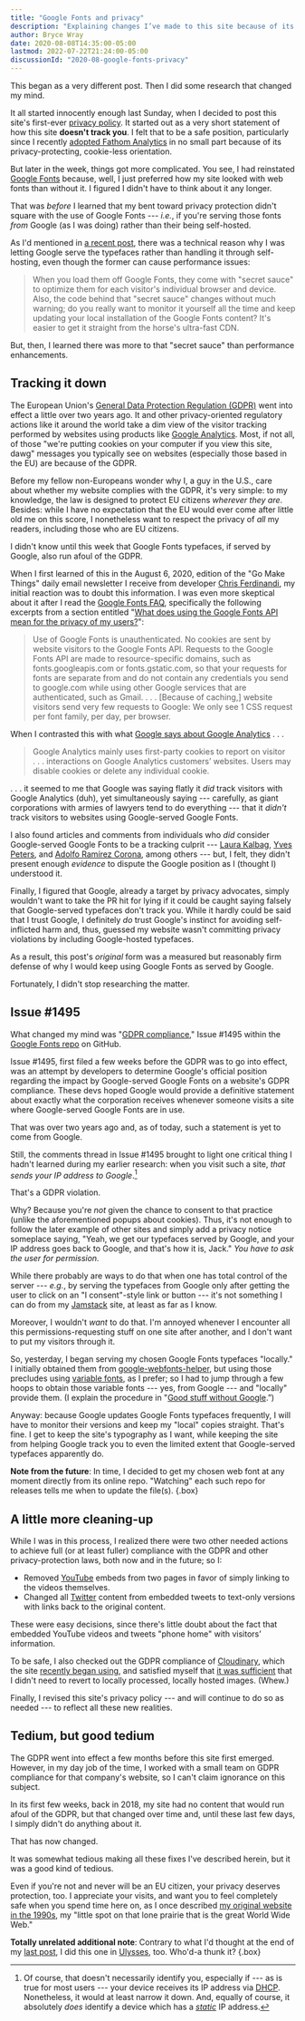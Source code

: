 ```yaml
---
title: "Google Fonts and privacy"
description: "Explaining changes I’ve made to this site because of its new privacy policy."
author: Bryce Wray
date: 2020-08-08T14:35:00-05:00
lastmod: 2022-07-22T21:24:00-05:00
discussionId: "2020-08-google-fonts-privacy"
---
```


This began as a very different post. Then I did some research that changed my mind.

It all started innocently enough last Sunday, when I decided to post this site's first-ever [privacy policy](/privacy/). It started out as a very short statement of how this site **doesn't track you**. I felt that to be a safe position, particularly since I recently [adopted Fathom Analytics](/posts/2020/06/fathom-analytics-count-on-it/) in no small part because of its privacy-protecting, cookie-less orientation.

But later in the week, things got more complicated. You see, I had reinstated [Google Fonts](https://fonts.google.com) because, well, I just preferred how my site looked with web fonts than without it. I figured I didn't have to think about it any longer.

That was *before* I learned that my bent toward privacy protection didn't square with the use of Google Fonts --- *i.e.*, if you're serving those fonts *from* Google (as I was doing) rather than their being self-hosted.

As I'd mentioned in [a recent post](/posts/2020/07/chasing-100-tips-optimizing-website/), there was a technical reason why I was letting Google serve the typefaces rather than handling it through self-hosting, even though the former can cause performance issues:

> When you load them off Google Fonts, they come with "secret sauce" to optimize them for each visitor's individual browser and device. Also, the code behind that "secret sauce" changes without much warning; do you really want to monitor it yourself all the time and keep updating your local installation of the Google Fonts content? It's easier to get it straight from the horse's ultra-fast CDN.

But, then, I learned there was more to that "secret sauce" than performance enhancements.

## Tracking it down

The European Union's [General Data Protection Regulation (GDPR)](https://gdpr-info.eu/) went into effect a little over two years ago. It and other privacy-oriented regulatory actions like it around the world take a dim view of the visitor tracking performed by websites using products like [Google Analytics](https://marketingplatform.google.com/about/analytics/). Most, if not all, of those "we're putting cookies on your computer if you view this site, dawg" messages you typically see on websites (especially those based in the EU) are because of the GDPR.

Before my fellow non-Europeans wonder why I, a guy in the U.S., care about whether my website complies with the GDPR, it's very simple: to my knowledge, the law is designed to protect EU citizens *wherever they are*. Besides: while I have no expectation that the EU would ever come after little old me on this score, I nonetheless want to respect the privacy of *all* my readers, including those who are EU citizens.

I didn't know until this week that Google Fonts typefaces, if served by Google, also run afoul of the GDPR.

When I first learned of this in the August 6, 2020, edition of the "Go Make Things" daily email newsletter I receive from developer [Chris Ferdinandi](https://gomakethings.com), my initial reaction was to doubt this information. I was even more skeptical about it after I read the [Google Fonts FAQ](https://developers.google.com/fonts/faq), specifically the following excerpts from a section entitled "[What does using the Google Fonts API mean for the privacy of my users?](https://developers.google.com/fonts/faq#what_does_using_the_google_fonts_api_mean_for_the_privacy_of_my_users)":

> Use of Google Fonts is unauthenticated. No cookies are sent by website visitors to the Google Fonts API. Requests to the Google Fonts API are made to resource-specific domains, such as fonts.googleapis.com or fonts.gstatic.com, so that your requests for fonts are separate from and do not contain any credentials you send to google.com while using other Google services that are authenticated, such as Gmail. .&nbsp;.&nbsp;.&nbsp;[Because of caching,] website visitors send very few requests to Google: We only see 1 CSS request per font family, per day, per browser.

When I contrasted this with what [Google says about Google Analytics](https://support.google.com/analytics/answer/6004245) .&nbsp;.&nbsp;.

> Google Analytics mainly uses first-party cookies to report on visitor .&nbsp;.&nbsp;.&nbsp;interactions on Google Analytics customers’ websites. Users may disable cookies or delete any individual cookie.

.&nbsp;.&nbsp;. it seemed to me that Google was saying flatly it *did* track visitors with Google Analytics (duh), yet simultaneously
saying --- carefully, as giant corporations with armies of lawyers tend to do everything --- that it *didn't* track visitors to websites using Google-served Google Fonts.

I also found articles and comments from individuals who *did* consider Google-served Google Fonts to be a tracking culprit --- [Laura Kalbag](https://www.smashingmagazine.com/2020/04/smashing-podcast-episode-13/), [Yves Peters](https://web.archive.org/web/20150304120024/http://fontfeed.com/archives/google-webfonts-the-spy-inside/), and [Adolfo Ramírez Corona](https://uxdesign.cc/a-privacy-concern-about-google-fonts-5aa4418bf87e), among others --- but, I felt, they didn't present enough *evidence* to dispute the Google position as I (thought I) understood it.

Finally, I figured that Google, already a target by privacy advocates, simply wouldn't want to take the PR hit for lying if it could be caught saying falsely that Google-served typefaces don't track you. While it hardly could be said that I trust Google, I definitely *do* trust Google's instinct for avoiding self-inflicted harm and, thus, guessed my website wasn't committing privacy violations by including Google-hosted typefaces.

As a result, this post's *original* form was a measured but reasonably firm defense of why I would keep using Google Fonts as served by Google.

Fortunately, I didn't stop researching the matter.

## Issue #1495

What changed my mind was "[GDPR compliance](https://github.com/google/fonts/issues/1495)," Issue #1495 within the [Google Fonts repo](https://github.com/google/fonts) on GitHub.

Issue #1495, first filed a few weeks before the GDPR was to go into effect, was an attempt by developers to determine Google's official position regarding the impact by Google-served Google Fonts on a website's GDPR compliance. These devs hoped Google would provide a definitive statement about exactly what the corporation receives whenever someone visits a site where Google-served Google Fonts are in use.

That was over two years ago and, as of today, such a statement is yet to come from Google.

Still, the comments thread in Issue #1495 brought to light one critical thing I hadn't learned during my earlier research: when you visit such a site, *that sends your IP address to Google*.[^1]

That's a GDPR violation.

Why? Because you're *not* given the chance to consent to that practice (unlike the aforementioned popups about cookies). Thus, it's not enough to follow the later example of other sites and simply add a privacy notice someplace saying, "Yeah, we get our typefaces served by Google, and your IP address goes back to Google, and that's how it is, Jack." *You have to ask the user for permission.*

While there probably are ways to do that when one has total control of the server --- *e.g.*, by serving the typefaces from Google only after getting the user to click on an "I consent"-style link or button --- it's not something I can do from my [Jamstack](https://jamstack.wtf) site, at least as far as I know.

Moreover, I wouldn't *want* to do that. I'm annoyed whenever I encounter all this permissions-requesting stuff on one site after another, and I don't want to put my visitors through it.

So, yesterday, I began serving my chosen Google Fonts typefaces "locally." I initially obtained them from [google-webfonts-helper](https://google-webfonts-helper.herokuapp.com/fonts), but using those precludes using [variable fonts](https://css-tricks.com/google-fonts-variable-fonts/), as I prefer; so I had to jump through a few hoops to obtain those variable fonts --- yes, from Google --- and "locally" provide them. (I explain the procedure in "[Good stuff without Google](/posts/2020/08/good-stuff-without-google/).”)

Anyway: because Google updates Google Fonts typefaces frequently, I will have to monitor their versions and keep my "local" copies straight. That's fine. I get to keep the site's typography as I want, while keeping the site from helping Google track you to even the limited extent that Google-served typefaces apparently do.

**Note from the future**: In time, I decided to get my chosen web font at any moment directly from its online repo. "Watching" each such repo for releases tells me when to update the file(s).
{.box}

## A little more cleaning-up

While I was in this process, I realized there were two other needed actions to achieve full (or at least fuller) compliance with the GDPR and other privacy-protection laws, both now and in the future; so I:

- Removed [YouTube](https://youtube.com) embeds from two pages in favor of simply linking to the videos themselves.
- Changed all [Twitter](https://twitter.com) content from embedded tweets to text-only versions with links back to the original content.

These were easy decisions, since there's little doubt about the fact that embedded YouTube videos and tweets "phone home" with visitors’ information.

To be safe, I also checked out the GDPR compliance of [Cloudinary](https://cloudinary.com), which the site [recently began using](/posts/2020/07/transformed/), and satisfied myself that [it was sufficient](https://cloudinary.com/privacy) that I didn't need to revert to locally processed, locally hosted images. (Whew.)

Finally, I revised this site's privacy policy --- and will continue to do so as needed --- to reflect all these new realities.

## Tedium, but good tedium

The GDPR went into effect a few months before this site first emerged. However, in my day job of the time, I worked with a small team on GDPR compliance for that company's website, so I can't claim ignorance on this subject.

In its first few weeks, back in 2018, my site had no content that would run afoul of the GDPR, but that changed over time and, until these last few days, I simply didn't do anything about it.

That has now changed.

It was somewhat tedious making all these fixes I've described herein, but it was a good kind of tedious.

Even if you're not and never will be an EU citizen, your privacy deserves protection, too. I appreciate your visits, and want you to feel completely safe when you spend time here on, as I once described [my original website in the 1990s](https://web.archive.org/web/20000413205935/http://home1.gte.net/bwray/index.html), my "little spot on that lone prairie that is the great World Wide Web."

**Totally unrelated additional note**: Contrary to what I'd thought at the end of my [last post](/posts/2020/08/posting-with-ulysses/), I did this one in [Ulysses](https://ulysses.app), too. Who'd-a thunk it?
{.box}

[^1]:	Of course, that doesn't necessarily identify you, especially if --- as is true for most users --- your device receives its IP address via [DHCP](https://en.wikipedia.org/wiki/Dynamic_Host_Configuration_Protocol). Nonetheless, it would at least narrow it down. And, equally of course, it absolutely *does* identify a device which has a *[static](https://whatismyipaddress.com/dynamic-static)* IP address.
